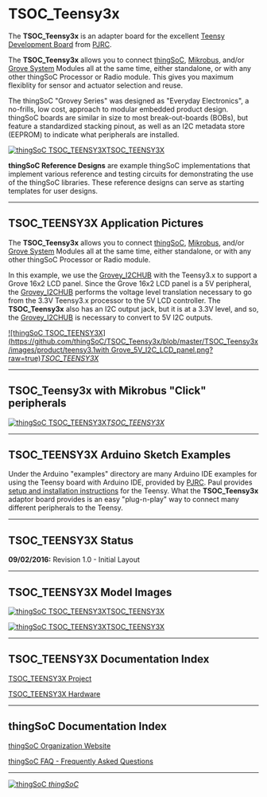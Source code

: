 # TSOC_Teensy3x

The **TSOC_Teensy3x** is an adapter board for the excellent [Teensy Development Board](https://www.pjrc.com/teensy/) from [PJRC](https://www.pjrc.com/).

The **TSOC_Teensy3x** allows you to connect [thingSoC](http://thingsoc.github.io/), [Mikrobus](http://www.mikroe.com/mikrobus/), 
and/or [Grove System](http://www.seeedstudio.com/blog/2016/03/09/tutorial-intro-to-grove-connectors-for-arduinoraspberry-pi-projects/) 
Modules all at the same time, either standalone, or with any other thingSoC Processor or Radio module.
This gives you maximum flexiblity for sensor and actuator selection and reuse. 

The thingSoC "Grovey Series" was designed as "Everyday Electronics", a no-frills, low cost, approach to modular embedded product design.
thingSoC boards are similar in size to most break-out-boards (BOBs), but feature a standardized stacking pinout, as well as an I2C metadata store (EEPROM)
to indicate what peripherals are installed.


[![thingSoC TSOC_TEENSY3X](https://github.com/thingSoC/TSOC_Teensy3x/blob/master/TSOC_Teensy3x/images/product/TSOC_Teensy3x.png?raw=true)TSOC_TEENSY3X](https://github.com/thingSoC/TSOC_TEENSY3X)

**thingSoC Reference Designs** are example thingSoC implementations that implement
various reference and testing circuits for demonstrating the use of the thingSoC libraries.
These reference designs can serve as starting templates for user designs.

---------------------------------------

## TSOC_TEENSY3X Application Pictures

The **TSOC_Teensy3x** allows you to connect [thingSoC](http://thingsoc.github.io/), [Mikrobus](http://www.mikroe.com/mikrobus/), 
and/or [Grove System](http://www.seeedstudio.com/blog/2016/03/09/tutorial-intro-to-grove-connectors-for-arduinoraspberry-pi-projects/) 
Modules all at the same time, either standalone, or with any other thingSoC Processor or Radio module.

In this example, we use the [Grovey_I2CHUB](https://github.com/thingSoC/TSOC_GROVEY_I2CHUB) with the Teensy3.x to support a Grove 16x2 LCD panel.
Since the Grove 16x2 LCD panel is a 5V peripheral, the [Grovey_I2CHUB](https://github.com/thingSoC/TSOC_GROVEY_I2CHUB) performs the voltage level translation
necessary to go from the 3.3V Teensy3.x processor to the 5V LCD controller. The **TSOC_Teensy3x** also has an I2C output jack, but it is at a 3.3V level,
and so, the [Grovey_I2CHUB](https://github.com/thingSoC/TSOC_GROVEY_I2CHUB) is necessary to convert to 5V I2C outputs.

[![thingSoC TSOC_TEENSY3X](https://github.com/thingSoC/TSOC_Teensy3x/blob/master/TSOC_Teensy3x/images/product/teensy3.1with Grove_5V_I2C_LCD_panel.png?raw=true)*TSOC_TEENSY3X*](https://github.com/thingSoC/TSOC_TEENSY3X)

---------------------------------------

## TSOC_Teensy3x with Mikrobus "Click" peripherals


[![thingSoC TSOC_TEENSY3X](https://github.com/thingSoC/TSOC_Teensy3x/blob/master/TSOC_Teensy3x/images/product/TSOC_Teensy3x_with_Click.png?raw=true)*TSOC_TEENSY3X*](https://github.com/thingSoC/TSOC_TEENSY3X)


---------------------------------------

## TSOC_TEENSY3X Arduino Sketch Examples

Under the Arduino "examples" directory are many Arduino IDE examples for using the Teensy board with Arduino IDE,
provided by [PJRC](https://www.pjrc.com/). Paul provides [setup and installation instructions](https://www.pjrc.com/teensy/tutorial.html) for the Teensy.
What the **TSOC_Teensy3x** adaptor board provides is an easy "plug-n-play" way to connect many different peripherals to the Teensy.

---------------------------------------

## TSOC_TEENSY3X Status <a name="TSOC_TEENSY3X_status"/>

**09/02/2016:** 
Revision 1.0 - Initial Layout 


---------------------------------------
## TSOC_TEENSY3X Model Images


[![thingSoC TSOC_TEENSY3X](https://github.com/thingSoC/TSOC_Teensy3x/blob/master/TSOC_Teensy3x/images/TSOC_Teensy3x_top.png?raw=true)TSOC_TEENSY3X](https://github.com/thingSoC/TSOC_TEENSY3X)


[![thingSoC TSOC_TEENSY3X](https://github.com/thingSoC/TSOC_Teensy3x/blob/master/TSOC_Teensy3x/images/TSOC_Teensy3x_bot.png?raw=true)TSOC_TEENSY3X](https://github.com/thingSoC/TSOC_TEENSY3X)


---------------------------------------

## TSOC_TEENSY3X Documentation Index <a name="TSOC_TEENSY3X_documentation_index"/>

[TSOC_TEENSY3X Project](https://github.com/thingSoC/TSOC_Teensy3x)

[TSOC_TEENSY3X Hardware](https://github.com/thingSoC/TSOC_Teensy3x/tree/master/TSOC_Teensy3x/hardware)


---------------------------------------

## thingSoC Documentation Index <a name="thingSoC_documentation_index"/>

[thingSoC Organization Website](http://thingSoC.github.io)

[thingSoC FAQ - Frequently Asked Questions](http://thingsoc.github.io/support/faq.html)

---------------------------------------

[![thingSoC](http://thingsoc.github.io/img/projects/thingSoC/thingSoC_thumb.png?raw=true) 
*thingSoC*](http://thingsoc.github.io)
